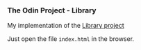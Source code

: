 ### The Odin Project - Library

My implementation of the [Library project](https://www.theodinproject.com/paths/full-stack-javascript/courses/javascript/lessons/library)

Just open the file `index.html` in the browser.
